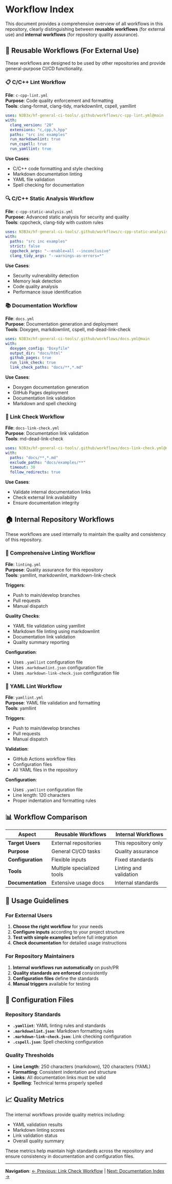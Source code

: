 # Workflow Index

This document provides a comprehensive overview of all workflows in this repository, clearly distinguishing between **reusable workflows** (for external use) and **internal workflows** (for repository quality assurance).

## 🔄 Reusable Workflows (For External Use)

These workflows are designed to be used by other repositories and provide general-purpose CI/CD functionality.

### 📋 C/C++ Lint Workflow

**File**: `c-cpp-lint.yml`  
**Purpose**: Code quality enforcement and formatting  
**Tools**: clang-format, clang-tidy, markdownlint, cspell, yamllint

```yaml
uses: N3B3x/hf-general-ci-tools/.github/workflows/c-cpp-lint.yml@main
with:
  clang_version: "20"
  extensions: "c,cpp,h,hpp"
  paths: "src inc examples"
  run_markdownlint: true
  run_cspell: true
  run_yamllint: true
```

**Use Cases**:
- C/C++ code formatting and style checking
- Markdown documentation linting
- YAML file validation
- Spell checking for documentation

### 🔍 C/C++ Static Analysis Workflow

**File**: `c-cpp-static-analysis.yml`  
**Purpose**: Advanced static analysis for security and quality  
**Tools**: cppcheck, clang-tidy with custom rules

```yaml
uses: N3B3x/hf-general-ci-tools/.github/workflows/c-cpp-static-analysis.yml@main
with:
  paths: "src inc examples"
  strict: false
  cppcheck_args: "--enable=all --inconclusive"
  clang_tidy_args: "--warnings-as-errors=*"
```

**Use Cases**:
- Security vulnerability detection
- Memory leak detection
- Code quality analysis
- Performance issue identification

### 📚 Documentation Workflow

**File**: `docs.yml`  
**Purpose**: Documentation generation and deployment  
**Tools**: Doxygen, markdownlint, cspell, md-dead-link-check

```yaml
uses: N3B3x/hf-general-ci-tools/.github/workflows/docs.yml@main
with:
  doxygen_config: "Doxyfile"
  output_dir: "docs/html"
  github_pages: true
  run_link_check: true
  link_check_paths: "docs/**,*.md"
```

**Use Cases**:
- Doxygen documentation generation
- GitHub Pages deployment
- Documentation link validation
- Markdown and spell checking

### 🔗 Link Check Workflow

**File**: `docs-link-check.yml`  
**Purpose**: Documentation link validation  
**Tools**: md-dead-link-check

```yaml
uses: N3B3x/hf-general-ci-tools/.github/workflows/docs-link-check.yml@main
with:
  paths: "docs/**,*.md"
  exclude_paths: "docs/examples/**"
  timeout: 30
  follow_redirects: true
```

**Use Cases**:
- Validate internal documentation links
- Check external link availability
- Ensure documentation integrity

## 🏠 Internal Repository Workflows

These workflows are used internally to maintain the quality and consistency of this repository.

### 🧹 Comprehensive Linting Workflow

**File**: `linting.yml`  
**Purpose**: Quality assurance for this repository  
**Tools**: yamllint, markdownlint, markdown-link-check

**Triggers**:
- Push to main/develop branches
- Pull requests
- Manual dispatch

**Quality Checks**:
- YAML file validation using yamllint
- Markdown file linting using markdownlint
- Documentation link validation
- Quality summary reporting

**Configuration**:
- Uses `.yamllint` configuration file
- Uses `.markdownlint.json` configuration file
- Uses `.markdown-link-check.json` configuration file

### 📝 YAML Lint Workflow

**File**: `yamllint.yml`  
**Purpose**: YAML file validation and formatting  
**Tools**: yamllint

**Triggers**:
- Push to main/develop branches
- Pull requests
- Manual dispatch

**Validation**:
- GitHub Actions workflow files
- Configuration files
- All YAML files in the repository

**Configuration**:
- Uses `.yamllint` configuration file
- Line length: 120 characters
- Proper indentation and formatting rules

## 📊 Workflow Comparison

| Aspect | Reusable Workflows | Internal Workflows |
|--------|-------------------|-------------------|
| **Target Users** | External repositories | This repository only |
| **Purpose** | General CI/CD tasks | Quality assurance |
| **Configuration** | Flexible inputs | Fixed standards |
| **Tools** | Multiple specialized tools | Linting and validation |
| **Documentation** | Extensive usage docs | Internal standards |

## 🎯 Usage Guidelines

### For External Users

1. **Choose the right workflow** for your needs
2. **Configure inputs** according to your project structure
3. **Test with simple examples** before full integration
4. **Check documentation** for detailed usage instructions

### For Repository Maintainers

1. **Internal workflows run automatically** on push/PR
2. **Quality standards are enforced** consistently
3. **Configuration files** define the standards
4. **Manual triggers** available for testing

## 🔧 Configuration Files

### Repository Standards

- **`.yamllint`**: YAML linting rules and standards
- **`.markdownlint.json`**: Markdown formatting rules
- **`.markdown-link-check.json`**: Link checking configuration
- **`.cspell.json`**: Spell checking configuration

### Quality Thresholds

- **Line Length**: 250 characters (markdown), 120 characters (YAML)
- **Formatting**: Consistent indentation and structure
- **Links**: All documentation links must be valid
- **Spelling**: Technical terms properly spelled

## 📈 Quality Metrics

The internal workflows provide quality metrics including:

- YAML validation results
- Markdown linting scores
- Link validation status
- Overall quality summary

These metrics help maintain high standards across the repository and ensure consistency in documentation and configuration files.

---

**Navigation**: [← Previous: Link Check Workflow](link-check-workflow.md) | [Next: Documentation Index →](index.md)